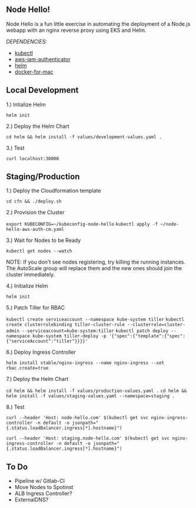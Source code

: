 ## Node Hello!

Node Hello is a fun little exercise in automating the deployment of a Node.js webapp with an nginx reverse proxy using EKS and Helm.

*DEPENDENCIES:*

- [kubectl](https://docs.aws.amazon.com/eks/latest/userguide/configure-kubectl.html)
- [aws-iam-authenticator](https://docs.aws.amazon.com/eks/latest/userguide/configure-kubectl.html)
- [helm](https://github.com/helm/helm/blob/master/docs/install.md)
- [docker-for-mac](https://store.docker.com/editions/community/docker-ce-desktop-mac)

## Local Development

1.) Intialize Helm

`helm init`

2.) Deploy the Helm Chart

`cd helm && helm install -f values/development-values.yaml .`

3.) Test

`curl localhost:30000`

## Staging/Production

1.) Deploy the Cloudformation template

`cd cfn && ./deploy.sh`

2.) Provision the Cluster

`export KUBECONFIG=~/kubeconfig-node-hello`
`kubectl apply -f ~/node-hello-aws-auth-cm.yaml`

3.) Wait for Nodes to be Ready

`kubectl get nodes --watch`

NOTE: If you don't see nodes registering, try killing the running instances. The AutoScale group will replace them and the new ones should join the cluster immediately.

4.) Initialize Helm

`helm init`

5.) Patch Tiller for RBAC

`kubectl create serviceaccount --namespace kube-system tiller`
`kubectl create clusterrolebinding tiller-cluster-rule --clusterrole=cluster-admin --serviceaccount=kube-system:tiller`
`kubectl patch deploy --namespace kube-system tiller-deploy -p '{"spec":{"template":{"spec":{"serviceAccount":"tiller"}}}}'`

6.) Deploy Ingress Controller

`helm install stable/nginx-ingress --name nginx-ingress --set rbac.create=true`

7.) Deploy the Helm Chart

`cd helm && helm install -f values/production-values.yaml .`
`cd helm && helm install -f values/staging-values.yaml --namespace=staging .`

8.) Test

`curl --header 'Host: node-hello.com' $(kubectl get svc nginx-ingress-controller -n default -o jsonpath="{.status.loadBalancer.ingress[*].hostname}")`

`curl --header 'Host: staging.node-hello.com' $(kubectl get svc nginx-ingress-controller -n default -o jsonpath="{.status.loadBalancer.ingress[*].hostname}")`

## To Do

* Pipeline w/ Gitlab-CI
* Move Nodes to Spotinst
* ALB Ingress Controller?
* ExternalDNS?
